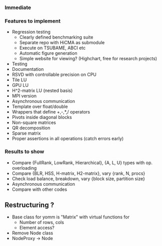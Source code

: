### Immediate

### Features to implement
* Regression testing
    * Clearly defined benchmarking suite
    * Separate repo with HiCMA as submodule
    * Execute on TSUBAME, ABCI etc
    * Automatic figure generation
    * Simple website for viewing? (Highchart, free for research projects)
* Testing
* Documentation
* RSVD with controllable precision on CPU
* Tile LU
* GPU LU
* H^2-matrix LU (nested basis)
* MPI version
* Asynchronous communication
* Template over float/double
* Wrappers that define +,-,*,/ operators
* Pivots inside diagonal blocks
* Non-square matrices
* QR decomposition
* Sparse matrix
* Proper assertions in all operations (catch errors early)

### Results to show
* Compare {FullRank, LowRank, Hierarchical}, {A, L, U} types with op. overloading
* Compare {BLR, HSS, H-matrix, H2-matrix}, vary {rank, N, procs}
* Check load balance, breakdown, vary {block size, partition size}
* Asynchronous communication
* Compare with other codes

## Restructuring ?
* Base class for yomm is "Matrix" with virtual functions for
  * Number of rows, cols
  * Element access?
* Remove Node class
* NodeProxy -> Node
